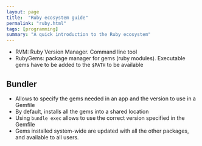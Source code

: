 ```yaml
---
layout: page
title:  "Ruby ecosystem guide"
permalink: "ruby.html"
tags: [programming]
summary: "A quick introduction to the Ruby ecosystem"
---
```


* RVM: Ruby Version Manager. Command line tool
* RubyGems: package manager for gems (ruby modules). Executable gems have to be
  added to the `$PATH` to be available


## Bundler
* Allows to specify the gems needed in an app and the version to use in a Gemfile
* By default, installs all the gems into a shared location
* Using `bundle exec` allows to use the correct version specified in the Gemfile
* Gems installed system-wide are updated with all the other packages, and
  available to all users.
